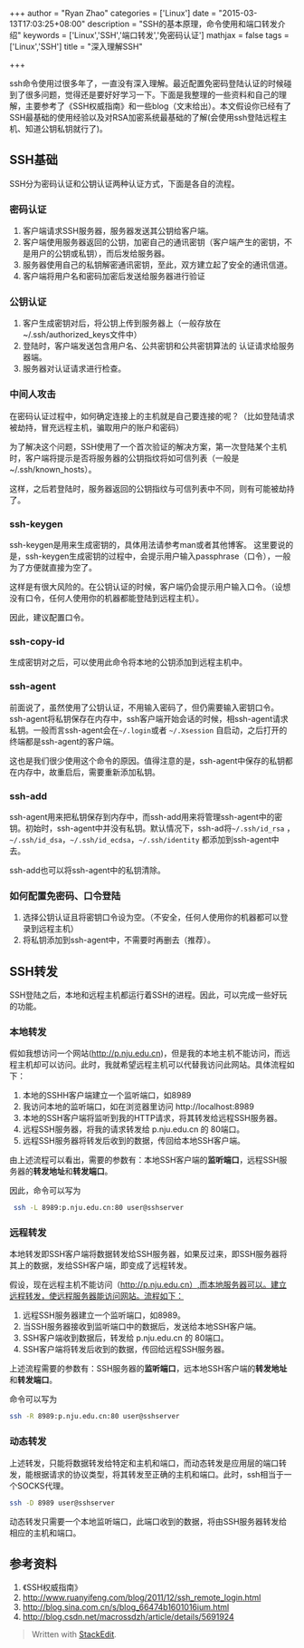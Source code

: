 +++
author = "Ryan Zhao"
categories = ['Linux']
date = "2015-03-13T17:03:25+08:00"
description = "SSH的基本原理，命令使用和端口转发介绍"
keywords = ['Linux','SSH','端口转发','免密码认证']
mathjax = false
tags = ['Linux','SSH']
title = "深入理解SSH"

+++


ssh命令使用过很多年了，一直没有深入理解。最近配置免密码登陆认证的时候碰到了很多问题，觉得还是要好好学习一下。下面是我整理的一些资料和自己的理解，主要参考了《SSH权威指南》和一些blog（文末给出）。本文假设你已经有了SSH最基础的使用经验以及对RSA加密系统最基础的了解(会使用ssh登陆远程主机、知道公钥私钥就行了)。

<!--more-->

## SSH基础

SSH分为密码认证和公钥认证两种认证方式，下面是各自的流程。

### 密码认证

1. 客户端请求SSH服务器，服务器发送其公钥给客户端。
2. 客户端使用服务器返回的公钥，加密自己的通讯密钥（客户端产生的密钥，不是用户的公钥或私钥），而后发给服务器。
3. 服务器使用自己的私钥解密通讯密钥，至此，双方建立起了安全的通讯信道。
4. 客户端将用户名和密码加密后发送给服务器进行验证

### 公钥认证

1. 客户生成密钥对后，将公钥上传到服务器上（一般存放在~/.ssh/authorized_keys文件中）
2. 登陆时，客户端发送包含用户名、公共密钥和公共密钥算法的 认证请求给服务器端。
3. 服务器对认证请求进行检查。

### 中间人攻击

在密码认证过程中，如何确定连接上的主机就是自己要连接的呢？（比如登陆请求被劫持，冒充远程主机，骗取用户的账户和密码）

为了解决这个问题，SSH使用了一个首次验证的解决方案，第一次登陆某个主机时，客户端将提示是否将服务器的公钥指纹将如可信列表（一般是~/.ssh/known_hosts）。

这样，之后若登陆时，服务器返回的公钥指纹与可信列表中不同，则有可能被劫持了。

### ssh-keygen

ssh-keygen是用来生成密钥的，具体用法请参考man或者其他博客。
这里要说的是，ssh-keygen生成密钥的过程中，会提示用户输入passphrase（口令），一般为了方便就直接为空了。

这样是有很大风险的。在公钥认证的时候，客户端仍会提示用户输入口令。（设想没有口令，任何人使用你的机器都能登陆到远程主机）。

因此，建议配置口令。

### ssh-copy-id

生成密钥对之后，可以使用此命令将本地的公钥添加到远程主机中。 

### ssh-agent

前面说了，虽然使用了公钥认证，不用输入密码了，但仍需要输入密钥口令。ssh-agent将私钥保存在内存中，ssh客户端开始会话的时候，相ssh-agent请求私钥。一般而言ssh-agent会在```~/.login```或者 ```~/.Xsession``` 自启动，之后打开的终端都是ssh-agent的客户端。

这也是我们很少使用这个命令的原因。值得注意的是，ssh-agent中保存的私钥都在内存中，故重启后，需要重新添加私钥。

### ssh-add

ssh-agent用来把私钥保存到内存中，而ssh-add用来将管理ssh-agent中的密钥。初始时，ssh-agent中并没有私钥。默认情况下，ssh-ad将```~/.ssh/id_rsa``` ，```~/.ssh/id_dsa```，```~/.ssh/id_ecdsa```，```~/.ssh/identity``` 都添加到ssh-agent中去。

ssh-add也可以将ssh-agent中的私钥清除。

### 如何配置免密码、口令登陆

1. 选择公钥认证且将密钥口令设为空。（不安全，任何人使用你的机器都可以登录到远程主机）
2. 将私钥添加到ssh-agent中，不需要时再删去（推荐）。


## SSH转发

SSH登陆之后，本地和远程主机都运行着SSH的进程。因此，可以完成一些好玩的功能。

### 本地转发

假如我想访问一个网站(http://p.nju.edu.cn)，但是我的本地主机不能访问，而远程主机却可以访问。此时，我就希望远程主机可以代替我访问此网站。具体流程如下：

1. 本地的SSHH客户端建立一个监听端口，如8989
2. 我访问本地的监听端口，如在浏览器里访问 http://localhost:8989
3. 本地的SSH客户端将监听到我的HTTP请求，将其转发给远程SSH服务器。
4. 远程SSH服务器，将我的请求转发给 p.nju.edu.cn 的 80端口。
5. 远程SSH服务器将转发后收到的数据，传回给本地SSH客户端。

由上述流程可以看出，需要的参数有：本地SSH客户端的**监听端口**，远程SSH服务器的**转发地址**和**转发端口**。

因此，命令可以写为
```bash
 ssh -L 8989:p.nju.edu.cn:80 user@sshserver
```

### 远程转发

本地转发即SSH客户端将数据转发给SSH服务器，如果反过来，即SSH服务器将其上的数据，发给SSH客户端，即变成了远程转发。

假设，现在远程主机不能访问（http://p.nju.edu.cn）,而本地服务器可以。建立远程转发，使远程服务器能访问网站。流程如下：

1. 远程SSH服务器建立一个监听端口，如8989。
2. 当SSH服务器接收到监听端口中的数据后，发送给本地SSH客户端。
3. SSH客户端收到数据后，转发给 p.nju.edu.cn 的 80端口。
4. SSH客户端将转发后收到的数据，传回给远程SSH服务器。

上述流程需要的参数有：SSH服务器的**监听端口**，远本地SSH客户端的**转发地址**和**转发端口**。

命令可以写为

```bash
ssh -R 8989:p.nju.edu.cn:80 user@sshserver
```

### 动态转发

上述转发，只能将数据转发给特定和主机和端口，而动态转发是应用层的端口转发，能根据请求的协议类型，将其转发至正确的主机和端口。此时，ssh相当于一个SOCKS代理。

```bash
ssh -D 8989 user@sshserver
```

动态转发只需要一个本地监听端口，此端口收到的数据，将由SSH服务器转发给相应的主机和端口。



## 参考资料

1. 《SSH权威指南》
2. http://www.ruanyifeng.com/blog/2011/12/ssh_remote_login.html
3. http://blog.sina.com.cn/s/blog_66474b1601016ium.html
4. http://blog.csdn.net/macrossdzh/article/details/5691924


> Written with [StackEdit](https://stackedit.io/).

